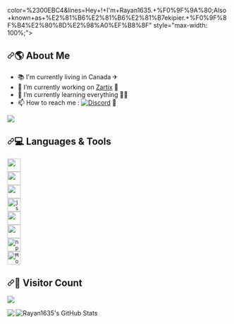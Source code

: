 color=%2300EBC4&amp;lines=Hey+!+I'm+Rayan1635.+%F0%9F%9A%80;Also+known+as+%E2%81%B6%E2%81%B6%E2%81%B7ekipier.+%F0%9F%8F%B4%E2%80%8D%E2%98%A0%EF%B8%8F" style="max-width: 100%;">
</a>
<h2 dir="auto"><a id="user-content--about-me" class="anchor" aria-hidden="true" href="#-about-me"><svg class="octicon octicon-link" viewBox="0 0 16 16" version="1.1" width="16" height="16" aria-hidden="true"><path fill-rule="evenodd" d="M7.775 3.275a.75.75 0 001.06 1.06l1.25-1.25a2 2 0 112.83 2.83l-2.5 2.5a2 2 0 01-2.83 0 .75.75 0 00-1.06 1.06 3.5 3.5 0 004.95 0l2.5-2.5a3.5 3.5 0 00-4.95-4.95l-1.25 1.25zm-4.69 9.64a2 2 0 010-2.83l2.5-2.5a2 2 0 012.83 0 .75.75 0 001.06-1.06 3.5 3.5 0 00-4.95 0l-2.5 2.5a3.5 3.5 0 004.95 4.95l1.25-1.25a.75.75 0 00-1.06-1.06l-1.25 1.25a2 2 0 01-2.83 0z"></path></svg></a><g-emoji class="g-emoji" alias="earth_americas" fallback-src="https://github.githubassets.com/images/icons/emoji/unicode/1f30e.png">🌎</g-emoji> <strong>About Me</strong></h2>
<ul dir="auto">
<li><g-emoji class="g-emoji" alias="books" fallback-src="https://github.githubassets.com/images/icons/emoji/unicode/1f4da.png">📚</g-emoji> I'm currently living in Canada <g-emoji class="g-emoji" alias="airplane" fallback-src="https://github.githubassets.com/images/icons/emoji/unicode/2708.png">✈</g-emoji></li>
<li><g-emoji class="g-emoji" alias="telescope" fallback-src="https://github.githubassets.com/images/icons/emoji/unicode/1f52d.png">🔭</g-emoji> I’m currently working on <a href="https://discord.gg/Ez5fnpFwQa" rel="nofollow">Zartix</a> <g-emoji class="g-emoji" alias="robot" fallback-src="https://github.githubassets.com/images/icons/emoji/unicode/1f916.png">🤖</g-emoji></li>
<li><g-emoji class="g-emoji" alias="seedling" fallback-src="https://github.githubassets.com/images/icons/emoji/unicode/1f331.png">🌱</g-emoji> I’m currently learning everything 🐱&zwj;👤</li>
<li><g-emoji class="g-emoji" alias="mailbox" fallback-src="https://github.githubassets.com/images/icons/emoji/unicode/1f4eb.png">📫</g-emoji> How to reach me :
<a href="https://discord.com/users/790408187563999292/" rel="nofollow"><img src="https://camo.githubusercontent.com/b811ebe26420ad82940ad426506dbe65a73b3ecce7d086450d040a559362f202/68747470733a2f2f696d672e736869656c64732e696f2f62616467652f646973636f72642d3963662e7376673f263f7374796c653d736f6369616c266c6f676f3d646973636f7264266c6f676f436f6c6f723d626c61636b" alt="Discord" data-canonical-src="https://img.shields.io/badge/discord-9cf.svg?&amp;?style=social&amp;logo=discord&amp;logoColor=black" style="max-width: 100%;"></a> <g-emoji class="g-emoji" alias="electric_plug" fallback-src="https://github.githubassets.com/images/icons/emoji/unicode/1f50c.png">🔌</g-emoji></li>
</ul>
 <div align="left" dir="auto">
   <a href="https://github.com/Rayan1635">
      <img src="https://camo.githubusercontent.com/8fe7b85197faa67c18335e5fa01f3caad20442e99952653a094339f4d4914e8b/68747470733a2f2f6c616e796172642d70726f66696c652d726561646d652e76657263656c2e6170702f6170692f373930343038313837353633393939323932" data-canonical-src="https://lanyard-profile-readme.vercel.app/api/790408187563999292" style="max-width: 100%;">
   </a>
</div>
<h2 dir="auto"><a id="user-content--languages--tools" class="anchor" aria-hidden="true" href="#-languages--tools"><svg class="octicon octicon-link" viewBox="0 0 16 16" version="1.1" width="16" height="16" aria-hidden="true"><path fill-rule="evenodd" d="M7.775 3.275a.75.75 0 001.06 1.06l1.25-1.25a2 2 0 112.83 2.83l-2.5 2.5a2 2 0 01-2.83 0 .75.75 0 00-1.06 1.06 3.5 3.5 0 004.95 0l2.5-2.5a3.5 3.5 0 00-4.95-4.95l-1.25 1.25zm-4.69 9.64a2 2 0 010-2.83l2.5-2.5a2 2 0 012.83 0 .75.75 0 001.06-1.06 3.5 3.5 0 00-4.95 0l-2.5 2.5a3.5 3.5 0 004.95 4.95l1.25-1.25a.75.75 0 00-1.06-1.06l-1.25 1.25a2 2 0 01-2.83 0z"></path></svg></a><g-emoji class="g-emoji" alias="computer" fallback-src="https://github.githubassets.com/images/icons/emoji/unicode/1f4bb.png">💻</g-emoji> <strong>Languages &amp; Tools</strong></h2>
<p dir="auto"><code><a target="_blank" rel="noopener noreferrer nofollow" href="https://camo.githubusercontent.com/bf7d1be5d86bbff74a1058e2d9dc499788345a2c71b8804f571f30316dcb0dd6/68747470733a2f2f696d672e736869656c64732e696f2f62616467652f2d432b2b2d3231423530303f7374796c653d666c6174266c6f676f3d432b2b266c6f676f436f6c6f723d7768697465"><img height="30" src="https://camo.githubusercontent.com/bf7d1be5d86bbff74a1058e2d9dc499788345a2c71b8804f571f30316dcb0dd6/68747470733a2f2f696d672e736869656c64732e696f2f62616467652f2d432b2b2d3231423530303f7374796c653d666c6174266c6f676f3d432b2b266c6f676f436f6c6f723d7768697465" data-canonical-src="https://img.shields.io/badge/-C++-21B500?style=flat&amp;logo=C++&amp;logoColor=white" style="max-width: 100%;"></a></code><br>
<code><a target="_blank" rel="noopener noreferrer nofollow" href="https://camo.githubusercontent.com/ae802f1bd3acd5c0f7e5858a026039833121b241713a885c3ba01f221938996a/68747470733a2f2f696d672e736869656c64732e696f2f62616467652f2d4325323053686172702d626c756576696f6c65743f7374796c653d666c6174266c6f676f3d632532307368617270266c6f676f436f6c6f723d7768697465"><img height="30" src="https://camo.githubusercontent.com/ae802f1bd3acd5c0f7e5858a026039833121b241713a885c3ba01f221938996a/68747470733a2f2f696d672e736869656c64732e696f2f62616467652f2d4325323053686172702d626c756576696f6c65743f7374796c653d666c6174266c6f676f3d632532307368617270266c6f676f436f6c6f723d7768697465" data-canonical-src="https://img.shields.io/badge/-C%20Sharp-blueviolet?style=flat&amp;logo=c%20sharp&amp;logoColor=white" style="max-width: 100%;"></a></code><br>
<code><a target="_blank" rel="noopener noreferrer nofollow" href="https://camo.githubusercontent.com/2c55aef67e142adc06677c01ae5ae025126cf00c40bfb3803ee3a10478f13102/68747470733a2f2f696d672e736869656c64732e696f2f62616467652f2d507974686f6e2d626c75653f7374796c653d666c6174266c6f676f3d707974686f6e266c6f676f436f6c6f723d7768697465"><img height="30" src="https://camo.githubusercontent.com/2c55aef67e142adc06677c01ae5ae025126cf00c40bfb3803ee3a10478f13102/68747470733a2f2f696d672e736869656c64732e696f2f62616467652f2d507974686f6e2d626c75653f7374796c653d666c6174266c6f676f3d707974686f6e266c6f676f436f6c6f723d7768697465" data-canonical-src="https://img.shields.io/badge/-Python-blue?style=flat&amp;logo=python&amp;logoColor=white" style="max-width: 100%;"></a></code><br>
<code><a target="_blank" rel="noopener noreferrer nofollow" href="https://camo.githubusercontent.com/36cd255116d462c55fb0c5e9189e0cd3487723c8059b659b96d9bf93e258d5f7/68747470733a2f2f696d672e736869656c64732e696f2f62616467652f2d4a6176617363726970742d79656c6c6f773f7374796c653d666c6174266c6f676f3d6a617661736372697074266c6f676f436f6c6f723d7768697465"><img alt="js" height="30" src="https://camo.githubusercontent.com/36cd255116d462c55fb0c5e9189e0cd3487723c8059b659b96d9bf93e258d5f7/68747470733a2f2f696d672e736869656c64732e696f2f62616467652f2d4a6176617363726970742d79656c6c6f773f7374796c653d666c6174266c6f676f3d6a617661736372697074266c6f676f436f6c6f723d7768697465" data-canonical-src="https://img.shields.io/badge/-Javascript-yellow?style=flat&amp;logo=javascript&amp;logoColor=white" style="max-width: 100%;"></a></code><br>
<code><a target="_blank" rel="noopener noreferrer nofollow" href="https://camo.githubusercontent.com/b457c1ccc45a72fb0d9105d333a3584e3b42c9114181f705f2a637b360040a04/68747470733a2f2f696d672e736869656c64732e696f2f62616467652f2d4e6f64652e6a732d3433383533643f7374796c653d666c6174266c6f676f3d4e6f64652e6a73266c6f676f436f6c6f723d7768697465"><img height="30" src="https://camo.githubusercontent.com/b457c1ccc45a72fb0d9105d333a3584e3b42c9114181f705f2a637b360040a04/68747470733a2f2f696d672e736869656c64732e696f2f62616467652f2d4e6f64652e6a732d3433383533643f7374796c653d666c6174266c6f676f3d4e6f64652e6a73266c6f676f436f6c6f723d7768697465" data-canonical-src="https://img.shields.io/badge/-Node.js-43853d?style=flat&amp;logo=Node.js&amp;logoColor=white" style="max-width: 100%;"></a></code><br>
<code><a target="_blank" rel="noopener noreferrer nofollow" href="https://camo.githubusercontent.com/da1398d3db9235277a1634a1242c0b297db539e4ce4ddee686340dfff73116f1/68747470733a2f2f696d672e736869656c64732e696f2f62616467652f2d4865726f6b752d3433303039383f7374796c653d666c6174266c6f676f3d6865726f6b75266c6f676f436f6c6f723d7768697465"><img height="30" src="https://camo.githubusercontent.com/da1398d3db9235277a1634a1242c0b297db539e4ce4ddee686340dfff73116f1/68747470733a2f2f696d672e736869656c64732e696f2f62616467652f2d4865726f6b752d3433303039383f7374796c653d666c6174266c6f676f3d6865726f6b75266c6f676f436f6c6f723d7768697465" data-canonical-src="https://img.shields.io/badge/-Heroku-430098?style=flat&amp;logo=heroku&amp;logoColor=white" style="max-width: 100%;"></a></code><br>
<code><a target="_blank" rel="noopener noreferrer nofollow" href="https://camo.githubusercontent.com/5b366cbdea318a2e82c737389505a5ec678addaf660ac1ba37008792b31d7afe/68747470733a2f2f696d672e736869656c64732e696f2f62616467652f2d6e706d2d4342333833373f7374796c653d666c6174266c6f676f3d6e706d266c6f676f436f6c6f723d7768697465"><img alt="npm" height="30" src="https://camo.githubusercontent.com/5b366cbdea318a2e82c737389505a5ec678addaf660ac1ba37008792b31d7afe/68747470733a2f2f696d672e736869656c64732e696f2f62616467652f2d6e706d2d4342333833373f7374796c653d666c6174266c6f676f3d6e706d266c6f676f436f6c6f723d7768697465" data-canonical-src="https://img.shields.io/badge/-npm-CB3837?style=flat&amp;logo=npm&amp;logoColor=white" style="max-width: 100%;"></a></code><br>
<code><a target="_blank" rel="noopener noreferrer nofollow" href="https://camo.githubusercontent.com/fac25bd16e72dbc60dce12f9fbb3ffe2c37076fe9547f2e394a861e3bca2c6ea/68747470733a2f2f696d672e736869656c64732e696f2f62616467652f2d4d6f6e676f44422d3133616135323f7374796c653d666c6174266c6f676f3d6d6f6e676f6462266c6f676f436f6c6f723d7768697465"><img alt="MongoDB" height="30" src="https://camo.githubusercontent.com/fac25bd16e72dbc60dce12f9fbb3ffe2c37076fe9547f2e394a861e3bca2c6ea/68747470733a2f2f696d672e736869656c64732e696f2f62616467652f2d4d6f6e676f44422d3133616135323f7374796c653d666c6174266c6f676f3d6d6f6e676f6462266c6f676f436f6c6f723d7768697465" data-canonical-src="https://img.shields.io/badge/-MongoDB-13aa52?style=flat&amp;logo=mongodb&amp;logoColor=white" style="max-width: 100%;"></a></code></p>
<h2 dir="auto"><a id="user-content--visitor-count" class="anchor" aria-hidden="true" href="#-visitor-count"><svg class="octicon octicon-link" viewBox="0 0 16 16" version="1.1" width="16" height="16" aria-hidden="true"><path fill-rule="evenodd" d="M7.775 3.275a.75.75 0 001.06 1.06l1.25-1.25a2 2 0 112.83 2.83l-2.5 2.5a2 2 0 01-2.83 0 .75.75 0 00-1.06 1.06 3.5 3.5 0 004.95 0l2.5-2.5a3.5 3.5 0 00-4.95-4.95l-1.25 1.25zm-4.69 9.64a2 2 0 010-2.83l2.5-2.5a2 2 0 012.83 0 .75.75 0 001.06-1.06 3.5 3.5 0 00-4.95 0l-2.5 2.5a3.5 3.5 0 004.95 4.95l1.25-1.25a.75.75 0 00-1.06-1.06l-1.25 1.25a2 2 0 01-2.83 0z"></path></svg></a><g-emoji class="g-emoji" alias="balloon" fallback-src="https://github.githubassets.com/images/icons/emoji/unicode/1f388.png">🎈</g-emoji> <strong>Visitor Count</strong></h2>
<a href="https://github.com/Rayan1635">
 <p align="" dir="auto">
  <img src="https://camo.githubusercontent.com/2eb8e7762105637e0d30203dca550e04da2726f7785430355115f42419d3f78d/68747470733a2f2f70726f66696c652d636f756e7465722e676c697463682e6d652f526179616e313633352f636f756e742e737667" data-canonical-src="https://profile-counter.glitch.me/Rayan1635/count.svg" style="max-width: 100%;">
 </p></a><p dir="auto">

 <a href="https://github.com/Rayan1635">
  <img align="left" src="https://camo.githubusercontent.com/2c41ba1757002274f54f9ee966fb14742fc19e7f4ad2edb7b29d07958e2e9769/68747470733a2f2f6769746875622d726561646d652d73746174732e76657263656c2e6170702f6170692f746f702d6c616e67732f3f757365726e616d653d526179616e31363335267468656d653d6c6967687426686964655f6c616e67735f62656c6f773d31" data-canonical-src="https://github-readme-stats.vercel.app/api/top-langs/?username=Rayan1635&amp;theme=light&amp;hide_langs_below=1" style="max-width: 100%;">
</a>
<a href="https://github.com/Rayan1635">
 <img align="left" src="https://camo.githubusercontent.com/b111e0617f84a0a770109a7a6ddbcee2e622f9aa698d3689e791982dba3ccaa2/68747470733a2f2f6769746875622d726561646d652d73746174732e76657263656c2e6170702f6170693f757365726e616d653d526179616e313633352673686f775f69636f6e733d74727565267468656d653d6c69676874266c696e655f6865696768743d3237" alt="Rayan1635's GitHub Stats" data-canonical-src="https://github-readme-stats.vercel.app/api?username=Rayan1635&amp;show_icons=true&amp;theme=light&amp;line_height=27" style="max-width: 100%;">
</a>
</p></article>
  </div>
